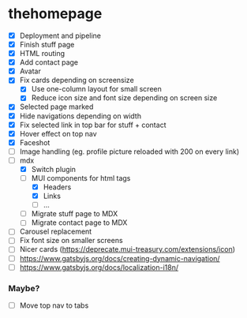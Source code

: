 # thehomepage

- [x] Deployment and pipeline
- [x] Finish stuff page
- [x] HTML routing
- [x] Add contact page
- [x] Avatar
- [x] Fix cards depending on screensize 
  - [x] Use one-column layout for small screen
  - [x] Reduce icon size and font size depending on screen size
- [x] Selected page marked
- [x] Hide navigations depending on width
- [x] Fix selected link in top bar for stuff + contact 
- [x] Hover effect on top nav
- [x] Faceshot
- [ ] Image handling (eg. profile picture reloaded with 200 on every link)
- [ ] mdx
  - [x] Switch plugin
  - [ ] MUI components for html tags
    - [X] Headers
    - [X] Links
    - [ ] ...
  - [ ] Migrate stuff page to MDX
  - [ ] Migrate contact page to MDX
- [ ] Carousel replacement
- [ ] Fix font size on smaller screens
- [ ] Nicer cards (https://deprecate.mui-treasury.com/extensions/icon)
- [ ] https://www.gatsbyjs.org/docs/creating-dynamic-navigation/
- [ ] https://www.gatsbyjs.org/docs/localization-i18n/

### Maybe?
- [ ] Move top nav to tabs